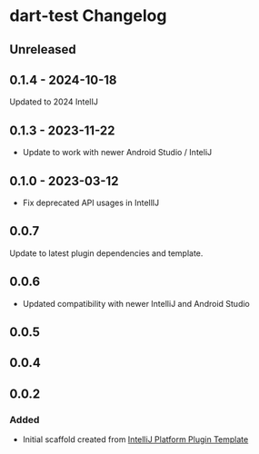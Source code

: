 <!-- Keep a Changelog guide -> https://keepachangelog.com -->

# dart-test Changelog

## Unreleased

## 0.1.4 - 2024-10-18
Updated to 2024 IntelIJ

## 0.1.3 - 2023-11-22
- Update to work with newer Android Studio / InteliJ

## 0.1.0 - 2023-03-12
- Fix deprecated API usages in IntellIJ

## 0.0.7
Update to latest plugin dependencies and template.

## 0.0.6
- Updated compatibility with newer IntelliJ and Android Studio

## 0.0.5

## 0.0.4

## 0.0.2

### Added
- Initial scaffold created from [IntelliJ Platform Plugin Template](https://github.com/JetBrains/intellij-platform-plugin-template)
